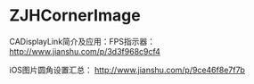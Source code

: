 # ZJHCornerImage

CADisplayLink简介及应用：FPS指示器：
http://www.jianshu.com/p/3d3f968c9cf4

iOS图片圆角设置汇总：
http://www.jianshu.com/p/9ce46f8e7f7b
